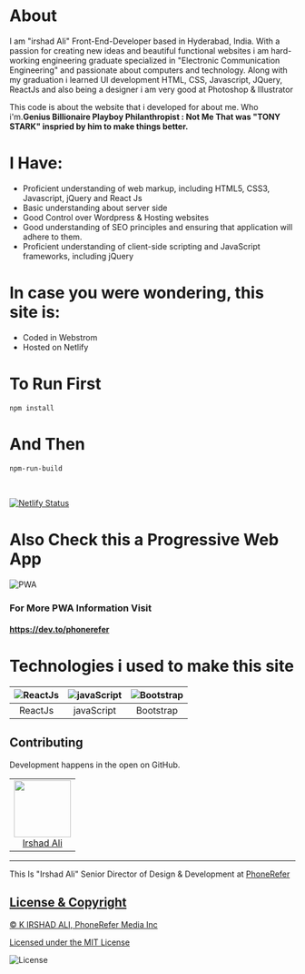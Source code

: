# About
I am "irshad Ali" Front-End-Developer based in Hyderabad, India. With a passion for creating new ideas and beautiful functional websites i am hard-working engineering graduate specialized in "Electronic Communication Engineering" and passionate about computers and technology. Along with my graduation i learned UI development HTML, CSS, Javascript, JQuery, ReactJs and also being a designer i am very good at Photoshop & Illustrator
  
This code is about the website that i developed for about me. Who i'm.**Genius Billionaire Playboy Philanthropist : Not Me That was "TONY STARK" inspried by him to make things better.**
  
# I Have:  
  
* Proficient understanding of web markup, including HTML5, CSS3, Javascript, jQuery and React Js
* Basic understanding about server side  
* Good Control over Wordpress & Hosting websites
* Good understanding of SEO principles and ensuring that application will adhere to them. 
* Proficient understanding of client-side scripting and JavaScript frameworks, including jQuery

# In case you were wondering, this site is:
* Coded in Webstrom
* Hosted on Netlify

#  To Run First

`npm install`

# And Then

`npm-run-build`

<br>

[![Netlify Status](https://api.netlify.com/api/v1/badges/2ac4bbd0-d62b-409d-9f76-ee3cb01d775c/deploy-status)](https://app.netlify.com/sites/irshadali/deploys)

# Also Check this a  Progressive Web App

![PWA](https://res.cloudinary.com/phonerefer/image/upload/c_scale,h_50,w_150/v1573154075/irshadali.site/wd0dusiqooqdg81ygqxj.png "PWA")

### For More PWA Information Visit
#### https://dev.to/phonerefer
 
# Technologies i used to make this site
 
| ![ReactJs](https://res.cloudinary.com/prvnbist/image/upload/c_scale,h_80/v1564054850/React.js_logo-512_bvpygm.png "ReactJs")        | ![javaScript](https://res.cloudinary.com/phonerefer/image/upload/c_scale,w_80/v1573154067/irshadali.site/gwoomqvgbwj9k2pxplbd.png "javaScript")           | ![Bootstrap](https://res.cloudinary.com/phonerefer/image/upload/c_scale,h_80,w_80/v1573154214/irshadali.site/szlkssbzacxdjcu5peky.png "Bootstrap")  |
|:---:|:---:|:---:|
| ReactJs | javaScript | Bootstrap |

## Contributing

Development happens in the open on GitHub.
<table>
  <tbody>
    <tr>
        <td align="center" valign="top">
        <img width="100" height="100" src="https://res.cloudinary.com/phonerefer/image/upload/v1574322245/irshadali.site/yr6f8np7kpqmrq2safly.jpg">
        <br>
        <a href="https://github.com/phonerefer">Irshad Ali</a>
      </td>
     </tr>
  </tbody>
</table>

 <hr>
This Is "Irshad Ali" Senior Director of Design & Development at <a href="https://www.phonerefer.com"> PhoneRefer
  
  ## License & Copyright
  
 © K IRSHAD ALI, PhoneRefer Media Inc <br> 
 
 Licensed under the  [MIT License](LICENSE) 
 

 ![License](https://res.cloudinary.com/phonerefer/image/upload/c_scale,w_150/v1575520731/ruff/lgiktt3ezby86zk0413u.png "License")

  
  
  
  
  
  
  
